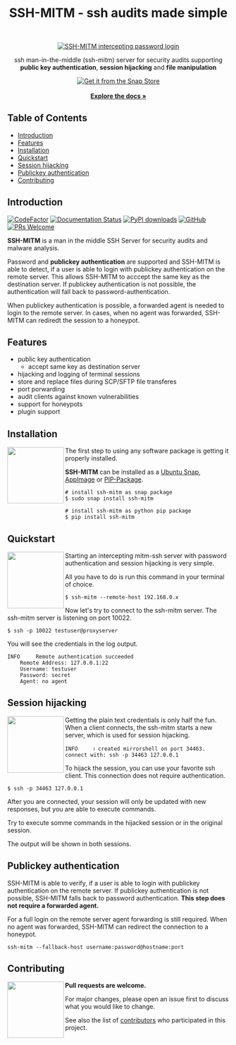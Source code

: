 <h1 align="center"> SSH-MITM - ssh audits made simple </h1> <br>
<p align="center">
  <a href="https://www.ssh-mitm.at">
    <img alt="SSH-MITM intercepting password login" title="SSH-MITM" src="https://www.ssh-mitm.at/img/ssh-mitm-password.png" >
  </a>
  <p align="center">ssh man-in-the-middle (ssh-mitm) server for security audits supporting<br> <b>public key authentication</b>, <b>session hijacking</b> and <b>file manipulation</b></p>
  <p align="center"> 
   <a href="https://snapcraft.io/ssh-mitm">
     <img alt="Get it from the Snap Store" src="https://snapcraft.io/static/images/badges/en/snap-store-black.svg" />
   </a>
   <br />
   <br />
   <a href="https://docs.ssh-mitm.at"><strong>Explore the docs »</strong></a>
  </p>
</p>

## Table of Contents

- [Introduction](#introduction)
- [Features](#features)
- [Installation](#installation)
- [Quickstart](#quickstart)
- [Session hijacking](#session-hijacking)
- [Publickey authentication](#publickey-authentication)
- [Contributing](#contributing)

## Introduction

[![CodeFactor](https://www.codefactor.io/repository/github/ssh-mitm/ssh-mitm/badge)](https://www.codefactor.io/repository/github/ssh-mitm/ssh-mitm)
[![Documentation Status](https://readthedocs.org/projects/ssh-mitm/badge/?version=latest)](https://docs.ssh-mitm.at/?badge=latest)
[![PyPI downloads](https://pepy.tech/badge/ssh-mitm/month)](https://pepy.tech/project/ssh-mitm)
[![GitHub](https://img.shields.io/github/license/ssh-mitm/ssh-mitm?color=%23434ee6)](https://github.com/ssh-mitm/ssh-mitm/blob/master/LICENSE)
[![PRs Welcome](https://img.shields.io/badge/PRs-welcome-brightgreen.svg?style=flat-square)](http://makeapullrequest.com)

**SSH-MITM** is a man in the middle SSH Server for security audits and malware analysis. 

Password and **publickey authentication** are supported and SSH-MITM is able to detect, if a user is able to login with publickey authentication on the remote server. This allows SSH-MITM to acccept the same key as the destination server. If publickey authentication is not possible, the authentication will fall back to password-authentication.

When publickey authentication is possible, a forwarded agent is needed to login to the remote server. In cases, when no agent was forwarded, SSH-MITM can rediredt the session to a honeypot.


## Features

* public key authentication
   * accept same key as destination server
* hijacking and logging of terminal sessions
* store and replace files during SCP/SFTP file transferes
* port porwarding
* audit clients against known vulnerabilities
* support for honeypots
* plugin support


## Installation

<img src="https://www.ssh-mitm.at/assets/images/streamline-free/monitor-loading-progress.svg" align="left" width="128">

The first step to using any software package is getting it properly installed.

**SSH-MITM** can be installed as a [Ubuntu Snap](https://snapcraft.io/ssh-mitm), [AppImage](https://github.com/ssh-mitm/ssh-mitm/releases/latest) or [PIP-Package](https://pypi.org/project/ssh-mitm/).

    # install ssh-mitm as snap package
    $ sudo snap install ssh-mitm
    
    # install ssh-mitm as python pip package
    $ pip install ssh-mitm

## Quickstart

<img src="https://www.ssh-mitm.at/assets/images/streamline-free/programmer-male.svg" align="left" width="128">

Starting an intercepting mitm-ssh server with password authentication and session hijacking is very simple.

All you have to do is run this command in your terminal of choice.

    $ ssh-mitm --remote-host 192.168.0.x

Now let's try to connect to the ssh-mitm server.
The ssh-mitm server is listening on port 10022.

    $ ssh -p 10022 testuser@proxyserver

You will see the credentials in the log output.

    INFO     Remote authentication succeeded
        Remote Address: 127.0.0.1:22
        Username: testuser
        Password: secret
        Agent: no agent


## Session hijacking

<img src="https://www.ssh-mitm.at/assets/images/streamline-free/customer-service-woman.svg" align="left" width="128">

Getting the plain text credentials is only half the fun.
When a client connects, the ssh-mitm starts a new server, which is used for session hijacking.

    INFO     ℹ created mirrorshell on port 34463. connect with: ssh -p 34463 127.0.0.1

To hijack the session, you can use your favorite ssh client. This connection does not require authentication.

    $ ssh -p 34463 127.0.0.1

After you are connected, your session will only be updated with new responses, but you are able to execute commands.

Try to execute somme commands in the hijacked session or in the original session.

The output will be shown in both sessions.

## Publickey authentication

SSH-MITM is able to verify, if a user is able to login with publickey authentication on the remote server. If publickey authentication is not possible, SSH-MITM falls back to password authentication. **This step does not require a forwarded agent.**

For a full login on the remote server agent forwarding is still required. When no agent was forwarded, SSH-MITM can redirect the connection to a honeypot.

    ssh-mitm --fallback-host username:password@hostname:port

## Contributing

<img src="https://www.ssh-mitm.at/assets/images/streamline-free/write-paper-ink.svg" align="left" width="128">

**Pull requests are welcome.**

For major changes, please open an issue first to discuss what you would like to change.

See also the list of [contributors](https://github.com/ssh-mitm/ssh-mitm/graphs/contributors) who participated in this project.

